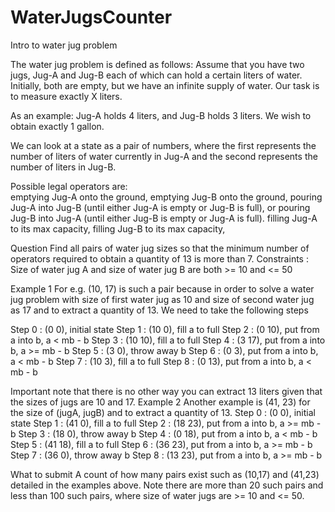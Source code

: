 # WaterJugsCounter
Intro to water jug problem

The water jug problem is defined as follows:
Assume that you have two jugs, Jug-A and Jug-B each of which can hold a certain liters of water.  Initially, both are empty, but we have an infinite supply of water. Our task is to measure exactly X liters.
 
As an example: Jug-A holds 4 liters, and Jug-B holds 3 liters.  We wish to obtain exactly 1 gallon. 
 
We can look at a state as a pair of numbers, where the first represents the number of liters of water currently in Jug-A and the second represents the number of liters in Jug-B.
 
Possible legal operators are:   
emptying Jug-A onto the ground, 
emptying Jug-B onto the ground, 
pouring Jug-A into Jug-B (until either Jug-A is empty or Jug-B is full), 
or pouring Jug-B into Jug-A (until either Jug-B is empty  or Jug-A is full).
filling Jug-A to its max capacity, 
filling Jug-B to its max capacity, 

Question
Find all pairs of water jug sizes so that the minimum number of operators required to obtain a quantity of 13 is more than 7.
Constraints :
Size of water jug A and size of water jug B are both >= 10 and <= 50

Example 1
For e.g.  (10, 17) is such a pair because in order to solve a water jug problem with size of first water jug as 10 and size of second water jug as 17 and to extract a quantity of 13. We need to take the following steps

Step 0 : (0 0),  initial state
Step 1 : (10 0), fill a to full
Step 2 : (0 10), put from a into b, a < mb - b
Step 3 : (10 10), fill a to full
Step 4 : (3 17), put from a into b, a >= mb - b
Step 5 : (3 0), throw away b
Step 6 : (0 3), put from a into b, a < mb - b
Step 7 : (10 3), fill a to full
Step 8 : (0 13), put from a into b, a < mb - b

Important note that there is no other way you can extract 13 liters given that the sizes of jugs are 10 and 17. 
Example 2
Another example is (41, 23) for the size of (jugA, jugB) and to extract a quantity of 13.
Step 0 : (0 0),  initial state
Step 1 : (41 0), fill a to full
Step 2 : (18 23), put from a into b, a >= mb - b
Step 3 : (18 0), throw away b
Step 4 : (0 18), put from a into b, a < mb - b
Step 5 : (41 18), fill a to full
Step 6 : (36 23), put from a into b, a >= mb - b
Step 7 : (36 0), throw away b
Step 8 : (13 23), put from a into b, a >= mb - b

What to submit 
A count of how many pairs exist such as (10,17) and (41,23) detailed in the examples above. Note there are more than 20 such pairs and less than 100 such pairs, where size of water jugs are >= 10 and <= 50. 

